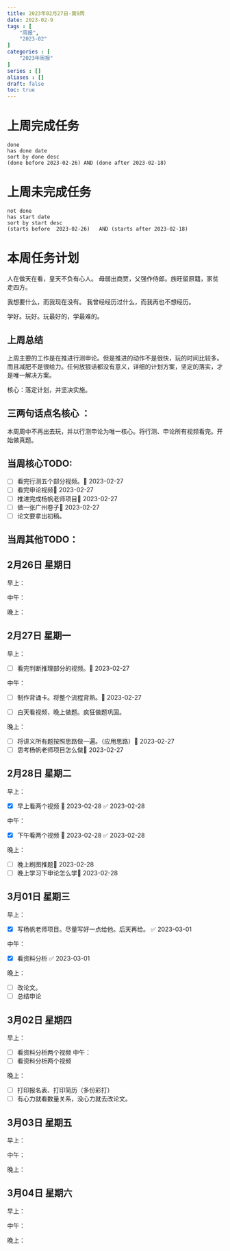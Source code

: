 ```yaml
---
title: 2023年02月27日-第9周
date: 2023-02-9
tags : [
	"周报",
	"2023-02"
]
categories : [
	"2023年周报"
]
series : []
aliases : []
draft: false
toc: true
---
```

# 上周完成任务
```tasks
done
has done date
sort by done desc
(done before 2023-02-26) AND (done after 2023-02-18)
```

# 上周未完成任务
```tasks
not done
has start date
sort by start desc
(starts before  2023-02-26)   AND (starts after 2023-02-18) 

```


# 本周任务计划

人在做天在看，皇天不负有心人。
母弱出商贾，父强作侍郎。族旺留原籍，家贫走四方。

我想要什么，而我现在没有。
我曾经经历过什么，而我再也不想经历。

学好。玩好。玩最好的，学最难的。

## 上周总结
上周主要的工作是在推进行测申论。但是推进的动作不是很快，玩的时间比较多。而且减肥不是很给力。任何放狠话都没有意义，详细的计划方案，坚定的落实，才是唯一解决方案。

核心：落定计划，并坚决实施。



## 三两句话点名核心 ：

本周周中不再出去玩，并以行测申论为唯一核心。将行测、申论所有视频看完。开始做真题。

## 当周核心TODO:
- [ ] 看完行测五个部分视频。🛫 2023-02-27 
- [ ] 看完申论视频🛫 2023-02-27 
- [ ] 推进完成杨帆老师项目🛫 2023-02-27 
- [ ] 做一张广州卷子🛫 2023-02-27 
- [ ] 论文要拿出初稿。

## 当周其他TODO：



## 2月26日 星期日  
早上：

中午：

晚上：

## 2月27日 星期一  
早上：
- [ ] 看完判断推理部分的视频。🛫 2023-02-27 


中午：
- [ ] 制作背诵卡。将整个流程背熟。🛫 2023-02-27 
- [ ] 白天看视频，晚上做题。疯狂做题巩固。


晚上：
- [ ] 将讲义所有题按照思路做一遍。（应用思路）🛫 2023-02-27 
- [ ] 思考杨帆老师项目怎么做🛫 2023-02-27 

## 2月28日 星期二  
早上：
- [x] 早上看两个视频 🛫 2023-02-28 ✅ 2023-02-28


中午：
- [x] 下午看两个视频 🛫 2023-02-28 ✅ 2023-02-28

晚上：
- [ ] 晚上刷图推题🛫 2023-02-28 
- [ ] 晚上学习下申论怎么学🛫 2023-02-28 

## 3月01日 星期三  
早上：
- [x] 写杨帆老师项目。尽量写好一点给他。后天再给。 ✅ 2023-03-01

中午：
- [x] 看资料分析 ✅ 2023-03-01

晚上：
- [ ] 改论文。
- [ ] 总结申论

## 3月02日 星期四  
早上：
- [ ] 看资料分析两个视频
中午：
- [ ] 看资料分析两个视频

晚上：
- [ ] 打印报名表、打印简历（多份彩打）
- [ ] 有心力就看数量关系，没心力就去改论文。

## 3月03日 星期五  
早上：

中午：

晚上：

## 3月04日 星期六  
早上：

中午：

晚上：




